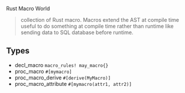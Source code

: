 Rust Macro World

> collection of Rust macro. Macros extend the AST at compile time useful to do something at compile time rather than runtime like sending data to SQL database before runtime.

## Types

- decl_macro `macro_rules! may_macro{}`
- proc_macro `#[mymacro]`
- proc_macro_derive `#[derive(MyMacro)]`
- proc_macro_attribute `#[mymacro(attr1, attr2)]`